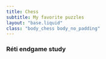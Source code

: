 ```yaml
---
title: Chess
subtitle: My favorite puzzles
layout: "base.liquid"
class: "body_chess body_no_padding"
---
```

<link rel="stylesheet" href="{{ '/static/chessground.css' | bust }}" />
<link rel="stylesheet" href="{{ '/static/chessground.base.css' | bust }}" />
<link rel="stylesheet" href="{{ '/static/chessground.brown.css' | bust }}" />
<link rel="stylesheet" href="{{ '/static/chessground.cburnett.css' | bust }}" />

<div class="container">
  <div class="col padding">
    <h3>Réti endgame study</h3>
    <div id="reti" class="chess"></div>

  </div>
</div>

<script src="/static/chess-puzzles.js" type="module"></script>
